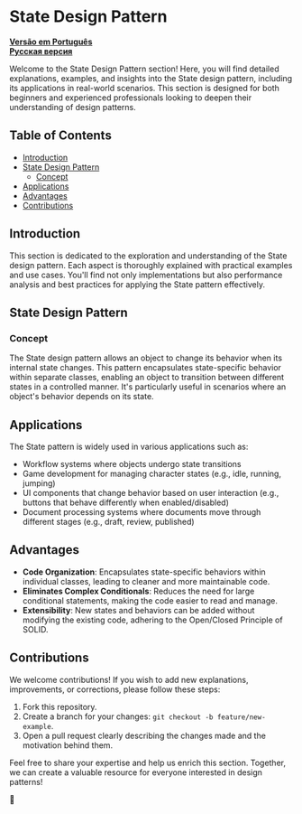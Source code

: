 # State Design Pattern

[**Versão em Português**](/Behavioral/State/pt.md) </br>
[**Pусская версия**](/Behavioral/State/ru.md)

Welcome to the State Design Pattern section! Here, you will find detailed explanations, examples, and insights into the State design pattern, including its applications in real-world scenarios. This section is designed for both beginners and experienced professionals looking to deepen their understanding of design patterns.

## Table of Contents

- [Introduction](#introduction)
- [State Design Pattern](#state-design-pattern)
  - [Concept](#concept)
- [Applications](#applications)
- [Advantages](#advantages)
- [Contributions](#contributions)

## Introduction

This section is dedicated to the exploration and understanding of the State design pattern. Each aspect is thoroughly explained with practical examples and use cases. You'll find not only implementations but also performance analysis and best practices for applying the State pattern effectively.

## State Design Pattern

### Concept

The State design pattern allows an object to change its behavior when its internal state changes. This pattern encapsulates state-specific behavior within separate classes, enabling an object to transition between different states in a controlled manner. It's particularly useful in scenarios where an object's behavior depends on its state.

## Applications

The State pattern is widely used in various applications such as:

- Workflow systems where objects undergo state transitions
- Game development for managing character states (e.g., idle, running, jumping)
- UI components that change behavior based on user interaction (e.g., buttons that behave differently when enabled/disabled)
- Document processing systems where documents move through different stages (e.g., draft, review, published)

## Advantages

- **Code Organization**: Encapsulates state-specific behaviors within individual classes, leading to cleaner and more maintainable code.
- **Eliminates Complex Conditionals**: Reduces the need for large conditional statements, making the code easier to read and manage.
- **Extensibility**: New states and behaviors can be added without modifying the existing code, adhering to the Open/Closed Principle of SOLID.

## Contributions

We welcome contributions! If you wish to add new explanations, improvements, or corrections, please follow these steps:

1. Fork this repository.
2. Create a branch for your changes: `git checkout -b feature/new-example`.
3. Open a pull request clearly describing the changes made and the motivation behind them.

Feel free to share your expertise and help us enrich this section. Together, we can create a valuable resource for everyone interested in design patterns!

🚀
